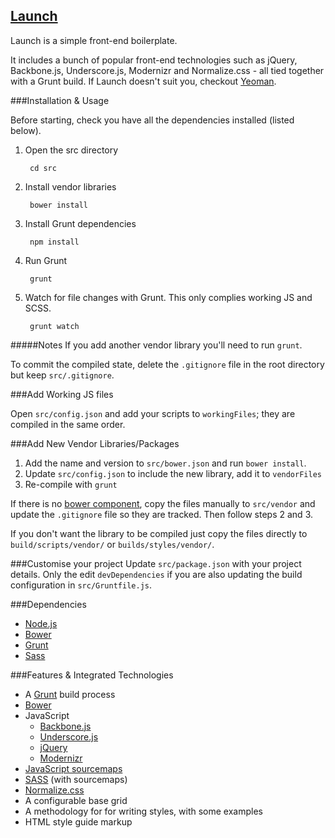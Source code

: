 ## [Launch](https://github.com/isaacwebfix/launch/)

Launch is a simple front-end boilerplate.

It includes a bunch of popular front-end technologies such as jQuery, Backbone.js, Underscore.js, Modernizr and Normalize.css - all tied together with a Grunt build.
If Launch doesn't suit you, checkout [Yeoman](http://yeoman.io/).

###Installation & Usage

Before starting, check you have all the dependencies installed (listed below).

1. Open the src directory

		cd src

2. Install vendor libraries

		bower install

3. Install Grunt dependencies

		npm install

4. Run Grunt

		grunt

5. Watch for file changes with Grunt.
This only complies working JS and SCSS.

		grunt watch

#####Notes
If you add another vendor library you'll need to run `grunt`.

To commit the compiled state, delete the `.gitignore` file in the root directory but keep `src/.gitignore`.


###Add Working JS files

Open `src/config.json` and add your scripts to `workingFiles`; they are compiled in the same order.

###Add New Vendor Libraries/Packages

1. Add the name and version to `src/bower.json` and run `bower install`.
2. Update `src/config.json` to include the new library, add it to `vendorFiles`
3. Re-compile with `grunt`

If there is no [bower component](http://bower.io/search/), copy the files manually to `src/vendor` and update the `.gitignore` file so they are tracked. Then follow steps 2 and 3.

If you don't want the library to be compiled just copy the files directly to `build/scripts/vendor/` or `builds/styles/vendor/`.

###Customise your project
Update `src/package.json` with your project details. Only the edit `devDependencies` if you are also updating the build configuration in `src/Gruntfile.js`.

###Dependencies

* [Node.js](http://nodejs.org/)
* [Bower](http://bower.io/)
* [Grunt](http://gruntjs.com/)
* [Sass](http://sass-lang.com/)

###Features & Integrated Technologies

-   A [Grunt](http://gruntjs.com/) build process
-   [Bower](http://bower.io/)
-   JavaScript
	-   [Backbone.js](http://backbonejs.org/)
	-   [Underscore.js](http://underscorejs.org/)
	-   [jQuery](http://jquery.com/)
	-   [Modernizr](http://modernizr.com/)
-   [JavaScript sourcemaps](http://www.html5rocks.com/en/tutorials/developertools/sourcemaps/)
-   [SASS](http://sass-lang.com/) (with sourcemaps)
-   [Normalize.css](http://necolas.github.io/normalize.css/)
-   A configurable base grid
-   A methodology for for writing styles, with some examples
-   HTML style guide markup